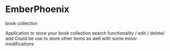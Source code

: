 # EmberPhoenix
book collection

Application to store your book collection
search functionality / edit / delete/ add
Could be use to store other items as well with some minor modifications 
